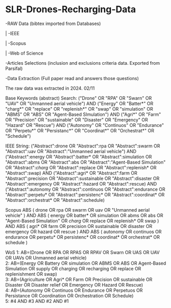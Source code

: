 # SLR-Drones-Recharging-Data

-RAW Data (bibtex imported from Databases)

| -IEEE

| -Scopus

| -Web of Science

-Articles Selections (inclusion and exclusions criteria data. Exported from Parsifal)

-Data Extraction (Full paper read and answers those questions)


The raw data was extracted in 2024. 02/11

Base Keywords (abstract) Search:
("Drone" OR "RPA" OR "Swarn" OR "UAV" OR "Unmanned aerial vehicle") AND ("Energy" OR "Batter*" OR "charg*" OR "replace" OR "replenish*" OR "swap" OR "simulation" OR "ABMS" OR "ABS" OR "Agent-Based SImulation") AND ("Agri*" OR "Farm" OR "Precision" OR "sustainable" OR "Disaster" OR "Emergency" OR "Hazard" OR "Rescue") AND ("Autonomy" OR "Continuos" OR "Endurance" OR "Perpetu*" OR "Persistanc*" OR "Coordinat*" OR "Orchestrat*" OR "Schedule")

IEEE String:
("Abstract":drone OR "Abstract":rpa OR "Abstract":swarm OR "Abstract":uav OR "Abstract":"Unmanned aerial vehicle") AND ("Abstract":energy OR "Abstract":batter* OR "Abstract":simulation OR "Abstract":abms OR "Abstract":abs OR "Abstract":"Agent-Based Simulation" OR "Abstract":*charg* OR "Abstract":replace OR "Abstract":replenish* OR "Abstract":swap) AND ("Abstract":agri* OR "Abstract":farm OR "Abstract":precision OR "Abstract":sustainable OR "Abstract":disaster OR "Abstract":emergency OR "Abstract":hazard OR "Abstract":rescue) AND ("Abstract":autonomy OR "Abstract":continuos OR "Abstract":endurance OR "Abstract":perpetu* OR "Abstract":persistenc* OR "Abstract":coordinat* OR "Abstract":orchestrat* OR "Abstract":schedule)

Scopus
ABS ( drone OR rpa OR swarm OR uav OR "Unmanned aerial vehicle" ) AND ABS ( energy OR batter* OR simulation OR abms OR abs OR "Agent-Based Simulation" OR *charg* OR replace OR replenish* OR swap ) AND ABS ( agri* OR farm OR precision OR sustainable OR disaster OR emergency OR hazard OR rescue ) AND ABS ( autonomy OR continuos OR endurance OR perpetu* OR persistenc* OR coordinat* OR orchestrat* OR schedule )

WoS
1: AB=(Drone OR RPA OR RPAS OR RPAV OR Swarn OR UAS OR UAV OR UAVs OR Unmanned aerial vehicle)			
2: AB=(Energy OR Battery OR simulation OR ABMS OR ABS OR Agent-Based Simulation OR supply OR charging OR recharging OR replace OR replenishment OR swap)			
3: AB=(Agriculture OR Agri* OR Farm OR Precision OR sustainable OR Disaster OR Disaster relief OR Emergency OR Hazard OR Rescue)			
4: AB=(Autonomy OR Continuos OR Endurance OR Perpetuos OR Persistance OR Coordination OR Orchestration OR Schedule)			
5: #4 AND #3 AND #2 AND #1


 
